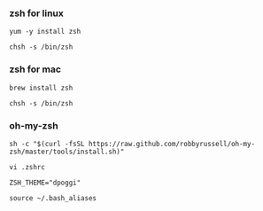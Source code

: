 ### zsh for linux ###
```
yum -y install zsh

chsh -s /bin/zsh
```

### zsh for mac ###
```
brew install zsh

chsh -s /bin/zsh
```

### oh-my-zsh ###
```
sh -c "$(curl -fsSL https://raw.github.com/robbyrussell/oh-my-zsh/master/tools/install.sh)"

vi .zshrc

ZSH_THEME="dpoggi"

source ~/.bash_aliases
```
